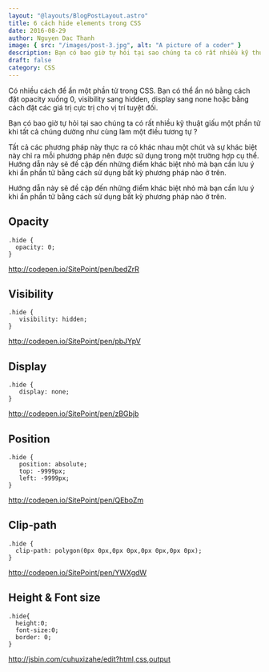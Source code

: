 ```yaml
---
layout: "@layouts/BlogPostLayout.astro"
title: 6 cách hide elements trong CSS
date: 2016-08-29
author: Nguyen Dac Thanh
image: { src: "/images/post-3.jpg", alt: "A picture of a coder" }
description: Bạn có bao giờ tự hỏi tại sao chúng ta có rất nhiều kỹ thuật giấu một phần tử khi tất cả chúng dường như cùng làm một điều tương tự ?
draft: false
category: CSS
---
```


Có nhiều cách để ẩn một phần tử trong CSS. Bạn có thể ẩn nó bằng cách đặt opacity xuống 0, visibility sang hidden, display sang none hoặc bằng cách đặt các giá trị cực trị cho vị trí tuyệt đối.

Bạn có bao giờ tự hỏi tại sao chúng ta có rất nhiều kỹ thuật giấu một phần tử khi tất cả chúng dường như cùng làm một điều tương tự ?

Tất cả các phương pháp này thực ra có khác nhau một chút và sự khác biệt này chỉ ra mỗi phương pháp nên được sử dụng trong một trường hợp cụ thể. Hướng dẫn này sẽ đề cập đến những điểm khác biệt nhỏ mà bạn cần lưu ý khi ẩn phần tử bằng cách sử dụng bất kỳ phương pháp nào ở trên.

Hướng dẫn này sẽ đề cập đến những điểm khác biệt nhỏ mà bạn cần lưu ý khi ẩn phần tử bằng cách sử dụng bất kỳ phương pháp nào ở trên.

## Opacity

```
.hide {
  opacity: 0;
}
```

http://codepen.io/SitePoint/pen/bedZrR

## Visibility

```
.hide {
   visibility: hidden;
}
```

http://codepen.io/SitePoint/pen/pbJYpV

## Display

```
.hide {
   display: none;
}
```

http://codepen.io/SitePoint/pen/zBGbjb

## Position

```
.hide {
   position: absolute;
   top: -9999px;
   left: -9999px;
}
```

http://codepen.io/SitePoint/pen/QEboZm

## Clip-path

```
.hide {
  clip-path: polygon(0px 0px,0px 0px,0px 0px,0px 0px);
}
```
http://codepen.io/SitePoint/pen/YWXgdW
## Height & Font size

```
.hide{
  height:0;
  font-size:0;
  border: 0;
}
```
http://jsbin.com/cuhuxizahe/edit?html,css,output